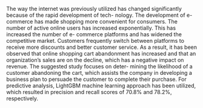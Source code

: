The way the internet was previously utilized has changed significantly because of the rapid development of tech- nology. The development of e-commerce has made shopping more convenient for consumers. The number of active online users has increased exponentially. This has increased the number of e- commerce platforms and has widened the competitive market. Customers frequently switch between platforms to receive more discounts and better customer service. As a result, it has been observed that online shopping cart abandonment has increased and that an organization’s sales are on the decline, which has a negative impact on revenue. The suggested study focuses on deter- mining the likelihood of a customer abandoning the cart, which assists the company in developing a business plan to persuade the customer to complete their purchase. For predictive analysis, LightGBM machine learning approach has been utilized, which resulted in precision and recall scores of 70.8% and 78.2%, respectively.
